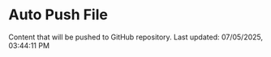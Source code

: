 # Auto Push File

Content that will be pushed to GitHub repository.
Last updated: 07/05/2025, 03:44:11 PM